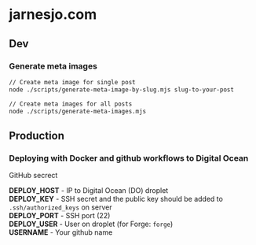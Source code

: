 # jarnesjo.com

## Dev

### Generate meta images

```bash
// Create meta image for single post
node ./scripts/generate-meta-image-by-slug.mjs slug-to-your-post

// Create meta images for all posts
node ./scripts/generate-meta-images.mjs
```

## Production

### Deploying with Docker and github workflows to Digital Ocean

GitHub secrect

**DEPLOY_HOST** - IP to Digital Ocean (DO) droplet  
**DEPLOY_KEY** - SSH secret and the public key should be added to `.ssh/authorized_keys` on server  
**DEPLOY_PORT** - SSH port (22)  
**DEPLOY_USER** - User on droplet (for Forge: `forge`)  
**USERNAME** - Your github name
